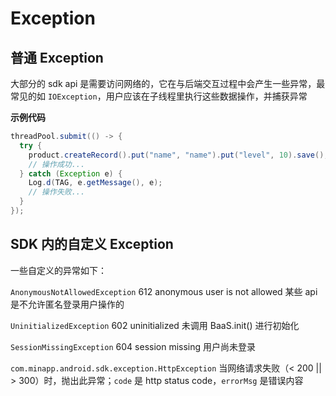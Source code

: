 <!-- ex_nonav -->
# Exception

## 普通 Exception

大部分的 sdk api 是需要访问网络的，它在与后端交互过程中会产生一些异常，最常见的如 `IOException`，用户应该在子线程里执行这些数据操作，并捕获异常


**示例代码**
```java
threadPool.submit(() -> {
  try {
    product.createRecord().put("name", "name").put("level", 10).save();
    // 操作成功...
  } catch (Exception e) {
    Log.d(TAG, e.getMessage(), e);
    // 操作失败...
  }
});
```


## SDK 内的自定义 Exception

一些自定义的异常如下：

`AnonymousNotAllowedException`  612 anonymous user is not allowed 某些 api 是不允许匿名登录用户操作的

`UninitializedException`        602 uninitialized  未调用 BaaS.init() 进行初始化

`SessionMissingException`       604 session missing  用户尚未登录

`com.minapp.android.sdk.exception.HttpException`  当网络请求失败（< 200 || > 300）时，抛出此异常；`code` 是 http status code，`errorMsg` 是错误内容